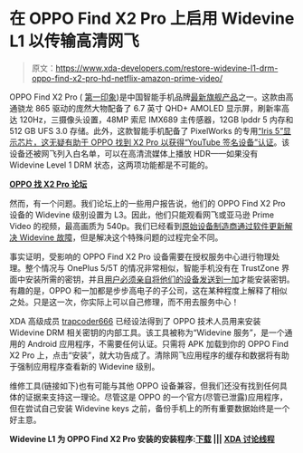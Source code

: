 # 在 OPPO Find X2 Pro 上启用 Widevine L1 以传输高清网飞

> 原文：<https://www.xda-developers.com/restore-widevine-l1-drm-oppo-find-x2-pro-hd-netflix-amazon-prime-video/>

OPPO Find X2 Pro ( [第一印象](https://www.xda-developers.com/oppo-find-x2-pro-hands-on-first-impressions/))是中国智能手机品牌[最新旗舰产品](https://www.xda-developers.com/oppo-find-x2-specifications-features-pricing-availability/)之一。这款由高通骁龙 865 驱动的庞然大物配备了 6.7 英寸 QHD+ AMOLED 显示屏，刷新率高达 120Hz，三摄像头设置，48MP 索尼 IMX689 主传感器，12GB lpddr 5 内存和 512 GB UFS 3.0 存储。此外，这款智能手机配备了 PixelWorks 的专用[“Iris 5”显示芯片，这无疑有助于 OPPO 找到 X2 Pro 以](https://www.xda-developers.com/oppo-find-x2-pro-pixelworks-iris-5-display-chip-goodix-new-voice-audio-technology/)[获得“YouTube 签名设备”认证](https://www.xda-developers.com/oppo-find-x2-pro-certified-youtube-signature-device/)。该设备还被网飞列入白名单，可以在高清流媒体上播放 HDR——如果没有 Widevine Level 1 DRM 状态，这两项功能都是不可能的。

**[OPPO 找 X2 Pro 论坛](https://forum.xda-developers.com/find-x2-pro)**

然而，有一个问题。我们论坛上的一些用户报告说，他们的 OPPO Find X2 Pro 设备的 Widevine 级别设置为 L3。因此，他们只能观看网飞或亚马逊 Prime Video 的视频，最高画质为 540p。我们已经看到[原始设备制造商通过软件更新解决 Widevine 故障](https://www.xda-developers.com/xiaomi-redmi-note-9-pro-v11-0-5-0-update-fixes-widevine-l1-hdr-related-bugs/)，但是解决这个特殊问题的过程完全不同。

事实证明，受影响的 OPPO Find X2 Pro 设备需要在授权服务中心进行物理处理。整个情况与 OnePlus 5/5T 的情况非常相似，智能手机没有在 TrustZone 界面中安装所需的密钥，并且[用户必须亲自将他们的设备发送到一加](https://www.xda-developers.com/oneplus-5t-netflix-amazon-prime-video-hd/)才能安装密钥。有趣的是，OPPO 和一加都是步步高电子的子公司，这在某种程度上解释了相似之处。只是这一次，你实际上可以自己修理，而不用去服务中心！

XDA 高级成员 [trapcoder666](https://forum.xda-developers.com/member.php?u=8571899) 已经设法得到了 OPPO 技术人员用来安装 Widevine DRM 相关密钥的内部工具。该工具被称为“Widevine 服务”，是一个通用的 Android 应用程序，不需要任何认证。只需将 APK 加载到你的 OPPO Find X2 Pro 上，点击“安装”，就大功告成了。清除网飞应用程序的缓存和数据将有助于强制应用程序查看新的 Widevine 级别。

维修工具(链接如下)也有可能与其他 OPPO 设备兼容，但我们还没有找到任何具体的证据来支持这一理论。尽管这是 OPPO 的一个官方(尽管已泄露)应用程序，但在尝试自己安装 Widevine keys 之前，备份手机上的所有重要数据始终是一个好主意。

**Widevine L1 为 OPPO Find X2 Pro 安装的安装程序:[下载](https://drive.google.com/file/d/1-a07h9lX2LO1IwEzifbmQWxg0hchSUDj/view?usp=sharing) ||| [XDA 讨论线程](https://forum.xda-developers.com/find-x2-pro/how-to/widevine-issue-l3-l1-t4115977/)**